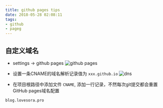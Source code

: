 ```yaml
---
title: github pages tips
date: 2018-05-28 02:08:11
tags:
- github
- pageg
---
```


## 自定义域名
- settings -> github pages
![github pages](/assets/images/github/pages.png)

- 设置一条CNAME的域名解析记录值为 `xxx.github.io`
![dns](/assets/images/github/dns.png)

- 在项目根路径中添加文件 `CNAME`, 添加一行记录，不然每次git提交都会重置GitHub pages域名配置

```
blog.lovesora.pro
```

